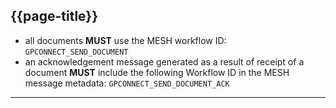 ## {{page-title}}

- all documents **MUST** use the MESH workflow ID: `GPCONNECT_SEND_DOCUMENT`
- an acknowledgement message generated as a result of receipt of a document **MUST** include the following Workflow ID in the MESH message metadata: `GPCONNECT_SEND_DOCUMENT_ACK`

---